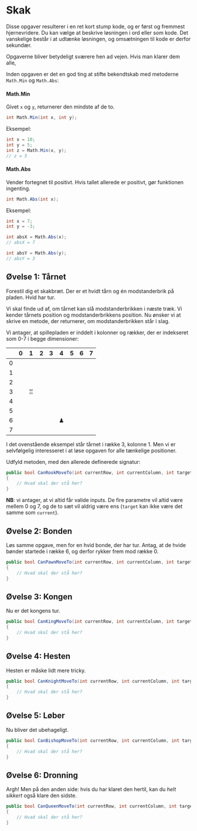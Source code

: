 # Skak

Disse opgaver resulterer i en ret kort stump kode, og er først og fremmest hjernevridere. Du kan vælge at beskrive løsningen i ord eller som kode. Det vanskelige består i at udtænke løsningen, og omsætningen til kode er derfor sekundær. 

Opgaverne bliver betydeligt sværere hen ad vejen. Hvis man klarer dem alle, 

Inden opgaven er det en god ting at stifte bekendtskab med metoderne `Math.Min` og `Math.Abs`:

#### Math.Min

Givet `x` og `y`, returnerer den mindste af de to.
```csharp
int Math.Min(int x, int y);
```

Eksempel:
```csharp
int x = 10;
int y = 5;
int z = Math.Min(x, y);
// z = 5
```

#### Math.Abs

Vender fortegnet til positivt. Hvis tallet allerede er positivt, gør funktionen ingenting.
```csharp
int Math.Abs(int x);
```

Eksempel:
```csharp
int x = 7;
int y = -3;

int absX = Math.Abs(x);
// absX = 7

int absY = Math.Abs(y);
// absY = 3
```

## Øvelse 1: Tårnet

Forestil dig et skakbræt. Der er et hvidt tårn og én modstanderbrik på pladen. Hvid har tur.

Vi skal finde ud af, om tårnet kan slå modstanderbrikken i næste træk. Vi kender tårnets position og modstanderbrikkens position. Nu ønsker vi at skrive en metode, der returnerer, om modstanderbrikken står i slag.

Vi antager, at spillepladen er inddelt i kolonner og rækker, der er indekseret som 0-7 i begge dimensioner:


| |0|1|2|3|4|5|6|7|
|---|---|---|---|---|---|---|---|---|
|0|||||||||
|1|||||||||
|2|||||||||
|3||♖|||||||
|4|||||||||
|5|||||||||
|6|||||♟||||
|7|||||||||

I det ovenstående eksempel står tårnet i række 3, kolonne 1. Men vi er selvfølgelig interesseret i at løse opgaven for alle tænkelige positioner.

Udfyld metoden, med den allerede definerede signatur:

```csharp
public bool CanRookMoveTo(int currentRow, int currentColumn, int targetRow, int targetColumn) 
{
	// Hvad skal der stå her?
}
```

**NB**: vi antager, at vi altid får valide inputs. De fire parametre vil altid være mellem 0 og 7, og de to sæt vil aldrig være ens (`target` kan ikke være det samme som `current`).

## Øvelse 2: Bonden

Løs samme opgave, men for en hvid bonde, der har tur. Antag, at de hvide bønder startede i række 6, og derfor rykker frem mod række 0.

```csharp
public bool CanPawnMoveTo(int currentRow, int currentColumn, int targetRow, int targetColumn) 
{
	// Hvad skal der stå her?
}
```

## Øvelse 3: Kongen

Nu er det kongens tur.

```csharp
public bool CanKingMoveTo(int currentRow, int currentColumn, int targetRow, int targetColumn) 
{
	// Hvad skal der stå her?
}
```

## Øvelse 4: Hesten

Hesten er måske lidt mere tricky.

```csharp
public bool CanKnightMoveTo(int currentRow, int currentColumn, int targetRow, int targetColumn) 
{
	// Hvad skal der stå her?
}
```

## Øvelse 5: Løber

Nu bliver det ubehageligt.

```csharp
public bool CanBishopMoveTo(int currentRow, int currentColumn, int targetRow, int targetColumn) 
{
	// Hvad skal der stå her?
}
```

## Øvelse 6: Dronning

Argh! Men på den anden side: hvis du har klaret den hertil, kan du _helt sikkert_ også klare den sidste.

```csharp
public bool CanQueenMoveTo(int currentRow, int currentColumn, int targetRow, int targetColumn) 
{
	// Hvad skal der stå her?
}
```